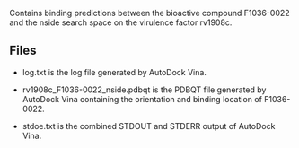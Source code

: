 Contains binding predictions between the bioactive compound F1036-0022 and the nside search space on the virulence factor rv1908c.

## Files

- log.txt is the log file generated by AutoDock Vina.

- rv1908c_F1036-0022_nside.pdbqt is the PDBQT file generated by AutoDock Vina containing the orientation and binding location of F1036-0022.

- stdoe.txt is the combined STDOUT and STDERR output of AutoDock Vina.

